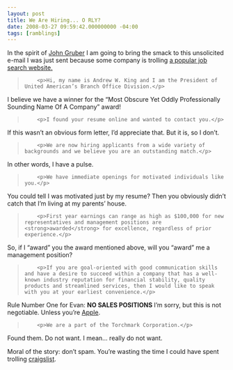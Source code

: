 ```yaml
---
layout: post
title: We Are Hiring... O RLY?
date: 2008-03-27 09:59:42.000000000 -04:00
tags: [ramblings]
---
```

<p>In the spirit of <a href="http://daringfireball.net/">John Gruber</a> I am going to bring the smack to this unsolicited e-mail I was just sent because some company is trolling <a href="http://www.monster.com/">a popular job search website.</a></p>



<blockquote>

		<p>Hi, my name is Andrew W. King and I am the President of United American’s Branch Office Division.</p>

</blockquote>



<p>I believe we have a winner for the &#8220;Most Obscure Yet Oddly Professionally Sounding Name Of A Company&#8221; award!</p>



<blockquote>

		<p>I found your resume online and wanted to contact you.</p>

</blockquote>



<p>If this wasn’t an obvious form letter, I’d appreciate that. But it is, so I don’t.</p>



<blockquote>

		<p>We are now hiring applicants from a wide variety of backgrounds and we believe you are an outstanding match.</p>

</blockquote>



<p>In other words, I have a pulse.</p>



<blockquote>

		<p>We have immediate openings for motivated individuals like you.</p>

</blockquote>



<p>You could tell I was motivated just by my resume? Then you obviously didn’t catch that I’m living at my parents’ house.</p>



<blockquote>

		<p>First year earnings can range as high as $100,000 for new representatives and management positions are <strong>awarded</strong> for excellence, regardless of prior experience.</p>

</blockquote>



<p>So, if I &#8220;award&#8221; you the award mentioned above, will you &#8220;award&#8221; me a management position?</p>



<blockquote>

		<p>If you are goal-oriented with good communication skills and have a desire to succeed within a company that has a well-known industry reputation for financial stability, quality products and streamlined services, then I would like to speak with you at your earliest convenience.</p>

</blockquote>



<p>Rule Number One for Evan: <strong>NO <span class="caps">SALES</span> <span class="caps">POSITIONS</span></strong> I’m sorry, but this is not negotiable. Unless you’re <a href="http://jobs.apple.com/index.ajs?BID=2&amp;Language=en&amp;CountryId=3&amp;method=mHvexternal.showPositionDetails&amp;PID=88">Apple</a>.</p>



<blockquote>

		<p>We are a part of the Torchmark Corporation.</p>

</blockquote>



<p>Found them. Do not want. I mean… really do not want.</p>



<p>Moral of the story: don’t spam. You’re wasting the time I could have spent trolling <a href="http://charleston.craigslist.org/web/">craigslist</a>.</p>
